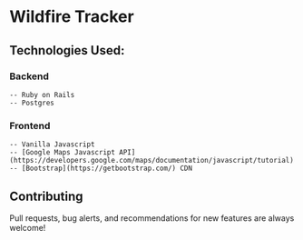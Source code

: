 # Wildfire Tracker


## Technologies Used:
  ### Backend
    -- Ruby on Rails
    -- Postgres

### Frontend 
    -- Vanilla Javascript
    -- [Google Maps Javascript API](https://developers.google.com/maps/documentation/javascript/tutorial)
    -- [Bootstrap](https://getbootstrap.com/) CDN

## Contributing
Pull requests, bug alerts, and recommendations for new features are always welcome!
